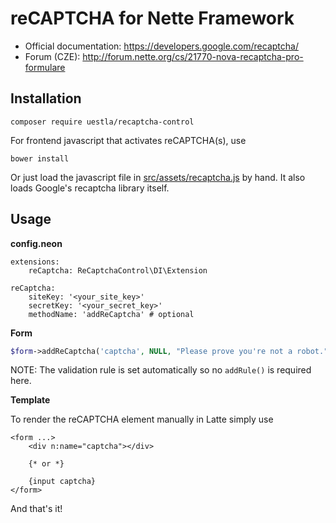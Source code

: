 reCAPTCHA for Nette Framework
=============================

* Official documentation: https://developers.google.com/recaptcha/
* Forum (CZE): http://forum.nette.org/cs/21770-nova-recaptcha-pro-formulare


Installation
------------

```
composer require uestla/recaptcha-control
```

For frontend javascript that activates reCAPTCHA(s), use

```
bower install
```

Or just load the javascript file in [src/assets/recaptcha.js](src/assets/recaptcha.js) by hand. It also loads Google's recaptcha library itself.


Usage
-----

**config.neon**

```
extensions:
	reCaptcha: ReCaptchaControl\DI\Extension

reCaptcha:
	siteKey: '<your_site_key>'
	secretKey: '<your_secret_key>'
	methodName: 'addReCaptcha' # optional
```


**Form**

```php
$form->addReCaptcha('captcha', NULL, "Please prove you're not a robot.");
```

NOTE: The validation rule is set automatically so no `addRule()` is required here.


**Template**

To render the reCAPTCHA element manually in Latte simply use

```latte
<form ...>
	<div n:name="captcha"></div>

	{* or *}

	{input captcha}
</form>
```

And that's it!
